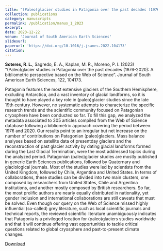```yaml
---
title: "(Paleo)glacier studies in Patagonia over the past decades (1976-2020): A bibliometric perspective based on the Web of Science"
collection: publications
category: manuscripts
permalink: /publication/manus_1_2023
excerpt:
date: 2023-12-22
venue: 'Journal of South American Earth Sciences'
slidesurl: 
paperurl: 'https://doi.org/10.1016/j.jsames.2022.104173'
citation: 
---
```


**Soteres, R. L.**, Sagredo, E. A., Kaplan, M. R., Moreno, P. I. (2023) “(Paleo)glacier studies in Patagonia over the past decades (1976-2020): A bibliometric perspective based on the Web of Science”. Journal of South American Earth Sciences, 122, 104173.

Patagonia features the most extensive glaciers of the Southern Hemisphere, excluding Antarctica, and a vast
inventory of glacial landforms, so it is thought to have played a key role in (paleo)glacier studies since the late
19th century. However, no systematic attempts to characterize the specific research trends and the scientific
community focused on Patagonian cryosphere have been conducted so far. To fill this gap, we analyzed the
metadata associated to 305 articles compiled from the Web of Science database following a bibliometric
approach covering the period between 1976 and 2020. Our results point to an irregular but net increase on the
number of contributions on Patagonian (paleo)glaciers. Mass balance analyses based on satellite data of presentday
glaciers and the reconstruction of past glacier activity by dating glacial landforms formed during the Last
Glacial Termination, were the most addressed topics during the analyzed period. Patagonian (paleo)glacier
studies are mostly published in generic Earth Sciences publications, followed by Quaternary and glaciological
journals. Most of the studies were led by scientists from the United Kingdom, followed by Chile, Argentina and
United States. In terms of collaborations, these studies can be divided into two main clusters, one composed by
researchers from United States, Chile and Argentina institutions, and another mostly composed by British researchers.
So far, the most prolific authors are nearly equally distributed in nationality, yet gender inclusion and
international collaborations are still caveats that must be solved. Even though our query on the Web of Science
missed highly influential (so-called) grey literature, such as local scientific journals and technical reports, the
reviewed scientific literature unambiguously indicates that Patagonia is a privileged location for (paleo)glaciers
studies worldwide and that it will continue offering vast opportunities to tackle critical questions related to
global cryosphere and past-to-present climate changes.

[Download](https://doi.org/10.1016/j.jsames.2022.104173)
